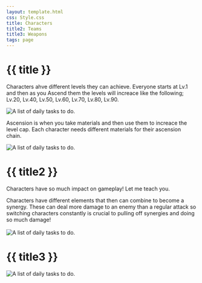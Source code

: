 ```yaml
---
layout: template.html
css: Style.css
title: Characters
title2: Teams
title3: Weapons
tags: page
---
```


<div class="center">

# {{ title }}
Characters ahve different levels they can achieve. Everyone starts at Lv.1 and then as you Ascend them the levels will increace like the following; Lv.20, Lv.40, Lv.50, Lv.60, Lv.70, Lv.80, Lv.90.
<div class="imgbox"><img class="img2" src="..\img\characterLvUp.png" alt="A list of daily tasks to do."></div>

Ascension is when you take materials and then use them to increace the level cap. Each character needs different materials for their ascension chain.
<div class="imgbox"><img class="img2" src="..\img\characterascension.png" alt="A list of daily tasks to do."></div>

# {{ title2 }}
Characters have so much impact on gameplay! Let me teach you.

<div class="tip1">
Characters have different elements that then can combine to become a synergy. These can deal more damage to an enemy than a regular attack so switching characters constantly is crucial to pulling off synergies and doing so much damage!
<br></br>
<div class="imgbox"><img class="img2" src="..\img\reactChrt.png" alt="A list of daily tasks to do."></div>
</div>


# {{ title3 }}
<div class="imgbox"><img class="img2" src="..\img\weaponmatval.png" alt="A list of daily tasks to do."></div>


</div>